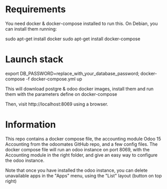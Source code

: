 # Requirements

You need docker & docker-compose installed to run this.
On Debian, you can install them running:

sudo apt-get install docker
sudo apt-get install docker-compose

# Launch stack

export DB_PASSWORD=replace_with_your_database_password; docker-compose -f docker-compose.yml up

This will download postgre & odoo docker images, install them and run them with the parameters define on docker-compose

Then, visit http://localhost:8069 using a browser.

# Information
This repo contains a docker compose file, the accounting module Odoo 15 Accounting from the odoomates GitHub repo, and a few config files. The docker compose file will run an odoo instance on port 8069, with the Accounting module in the right folder, and give an easy way to configure the odoo instance.

Note that once you have installed the odoo instance, you can delete unavailable apps in the "Apps" menu, using the "List" layout (button on top right)
